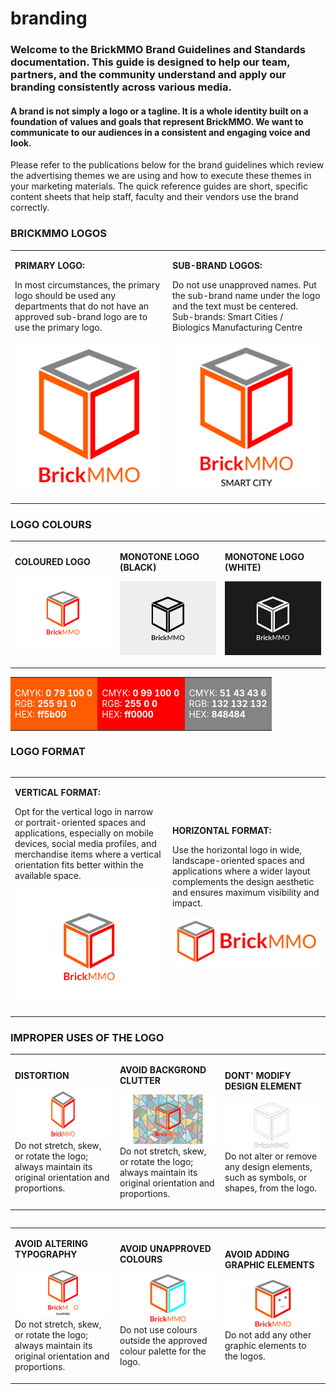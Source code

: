 # branding

<style>@import url("//readme.codeadam.ca/readme.css");</style>

### Welcome to the BrickMMO Brand Guidelines and Standards documentation. This guide is designed to help our team, partners, and the community understand and apply our branding consistently across various media.

#### A brand is not simply a logo or a tagline. It is a whole identity built on a foundation of values and goals that represent BrickMMO. We want to communicate to our audiences in a consistent and engaging voice and look.

Please refer to the publications below for the brand guidelines which review the advertising themes we are using and how to execute these themes in your marketing materials. The quick reference guides are short, specific content sheets that help staff, faculty and their vendors use the brand correctly.
### BRICKMMO LOGOS
<table>
<tr>
<td width="50%">

**PRIMARY LOGO:**

In most circumstances, the primary logo should be used any departments that do not have an approved sub-brand logo are to use the primary logo.

![BrickMMO Logo](images/BrickMMO_Logo.png)

</td>
<td width="50%">

**SUB-BRAND LOGOS:**

Do not use unapproved names.
Put the sub-brand name under the logo and the text must be centered. 
Sub-brands: Smart Cities / Biologics Manufacturing Centre

![BrickMMO Logo Dark](images/BrickMMO_Logo_Sub.png)

</td>
</tr>
</table>

### LOGO COLOURS

<table>
<tr>
<td width="33.3%">

**COLOURED LOGO**

![BrickMMO Logo Coloured](images/BrickMMO_Logo_Coloured.png)

</td>
<td width="33.3%">

**MONOTONE LOGO (BLACK)**

![BrickMMO Logo Black](images/BrickMMO_Logo_Black.png)

</td>
<td width="33.3%">

**MONOTONE LOGO (WHITE)**

![BrickMMO Logo White](images/BrickMMO_Logo_White.png)

</td>
</tr>
</table>

<table>
<tr>
<td width="33.3%" style="background-color:#ff5B00; color:#ffffff;">

CMYK: **0 79 100 0**  
RGB: **255 91 0**  
HEX: **ff5b00**

</td>
<td width="33.3%" style="background-color:#ff0000; color:#ffffff;">

CMYK: **0 99 100 0**  
RGB: **255 0 0**  
HEX: **ff0000**

</td>
<td width="33.3%" style="background-color:#848484; color:#ffffff;">

CMYK: **51 43 43 6**  
RGB: **132 132 132**  
HEX: **848484**

</td>
</tr>
</table>

<table>
<tr>

### LOGO FORMAT
<table>
<tr>
<td width="50%">

**VERTICAL FORMAT:**

Opt for the vertical logo in narrow or portrait-oriented spaces and applications, especially on mobile devices, social media profiles, and merchandise items where a vertical orientation fits better within the available space.

![BrickMMO Logo Coloured](images/BrickMMO_Logo_Coloured.png)

</td>
<td width="50%">

**HORIZONTAL FORMAT:**

Use the horizontal logo in wide, landscape-oriented spaces and applications where a wider layout complements the design aesthetic and ensures maximum visibility and impact.

![BrickMMO Logo Coloured](images/BrickMMO_Logo_Coloured_Horizontal.png)

</td>
</tr>
</table>

### IMPROPER USES OF THE LOGO

<table>
<tr>
<td width="33.3%">

**DISTORTION**

![Example Image](improper/distortion.png)
Do not stretch, skew, or rotate the logo; always maintain its original orientation and proportions.
</td>
<td width="33.3%">

**AVOID BACKGROND CLUTTER**

![Example Image](improper/background-clutter.png)
Do not stretch, skew, or rotate the logo; always maintain its original orientation and proportions.
</td>
<td width="33.3%">

**DONT' MODIFY DESIGN ELEMENT**

![Example Image](improper/modify-elements.png)
Do not alter or remove any design elements, such as symbols, or shapes, from the logo.
</td>
</tr>
</table>

<table>
<tr>

<table>
<tr>
<td width="33.3%">

**AVOID ALTERING TYPOGRAPHY**

![Example Image](improper/altering-typography.png)
Do not stretch, skew, or rotate the logo; always maintain its original orientation and proportions.
</td>
<td width="33.3%">

**AVOID UNAPPROVED COLOURS**

![Example Image](improper/unapproved-colours.png)
Do not use colours outside the approved colour palette for the logo.
</td>
<td width="33.3%">

**AVOID ADDING GRAPHIC ELEMENTS**

![Example Image](improper/adding-graphic-elements.png)
Do not add any other graphic elements to the logos.
</td>
</tr>
</table>

<table>
<tr>





